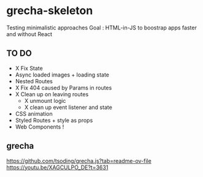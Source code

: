 # grecha-skeleton

Testing minimalistic approaches 
Goal : HTML-in-JS to boostrap apps faster and without React

## TO DO
- X Fix State
- Async loaded images + loading state
- Nested Routes
- X Fix 404 caused by Params in routes
- X Clean up on leaving routes 
    - X unmount logic
    - X clean up event listener and state
- CSS animation 
- Styled Routes + style as props
- Web Components !

## grecha

https://github.com/tsoding/grecha.js?tab=readme-ov-file
https://youtu.be/XAGCULPO_DE?t=3631